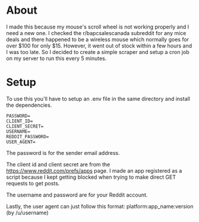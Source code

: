 
# About
I made this because my mouse's scroll wheel is not working properly and I need a new one. 
I checked the r/bapcsalescanada subreddit for any mice deals and there happened to be a wireless mouse which normally goes for over $100 for only $15.
However, it went out of stock within a few hours and I was too late.
So I decided to create a simple scraper and setup a cron job on my server to run this every 5 minutes.

# Setup
To use this you'll have to setup an .env file in the same directory and install the dependencies.
```
PASSWORD=
CLIENT_ID=
CLIENT_SECRET=
USERNAME=
REDDIT_PASSWORD=
USER_AGENT=
```
The password is for the sender email address.

The client id and client secret are from the https://www.reddit.com/prefs/apps page. I made an app registered as a script because I kept getting blocked when trying to make direct GET requests to get posts.

The username and password are for your Reddit account.

Lastly, the user agent can just follow this format: platform:app_name:version (by /u/username)
